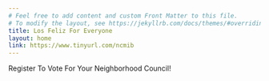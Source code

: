 ```yaml
---
# Feel free to add content and custom Front Matter to this file.
# To modify the layout, see https://jekyllrb.com/docs/themes/#overriding-theme-defaults
title: Los Feliz For Everyone
layout: home
link: https://www.tinyurl.com/ncmib
---
```


Register To Vote For Your Neighborhood Council!